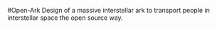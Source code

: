#Open-Ark
Design of a massive interstellar ark to transport people in interstellar
space the open source way.
